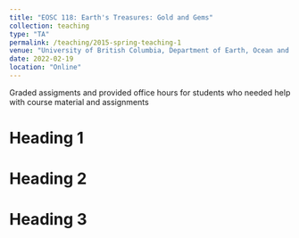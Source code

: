 ```yaml
---
title: "EOSC 118: Earth's Treasures: Gold and Gems"
collection: teaching
type: "TA"
permalink: /teaching/2015-spring-teaching-1
venue: "University of British Columbia, Department of Earth, Ocean and Atmospheric Sciences"
date: 2022-02-19
location: "Online"
---
```


Graded assigments and provided office hours for students who needed help with course material and assignments

Heading 1
======

Heading 2
======

Heading 3
======

